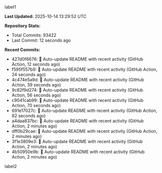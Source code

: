 
label1 
<!-- ACTIVITY_START -->
**Last Updated:** 2025-10-14 13:29:52 UTC

**Repository Stats:**
- Total Commits: 93422
- Last Commit: 12 seconds ago

**Recent Commits:**
- 427d0f6676: 🤖 Auto-update README with recent activity (GitHub Action, 12 seconds ago)
- f595f557b9: 🤖 Auto-update README with recent activity (GitHub Action, 24 seconds ago)
- 4c474e5a9d: 🤖 Auto-update README with recent activity (GitHub Action, 39 seconds ago)
- 9c82f9d274: 🤖 Auto-update README with recent activity (GitHub Action, 56 seconds ago)
- c9041cab99: 🤖 Auto-update README with recent activity (GitHub Action, 70 seconds ago)
- 691e17027c: 🤖 Auto-update README with recent activity (GitHub Action, 82 seconds ago)
- a4daa837bc: 🤖 Auto-update README with recent activity (GitHub Action, 2 minutes ago)
- dff0b29cae: 🤖 Auto-update README with recent activity (GitHub Action, 2 minutes ago)
- 3f1e3809e3: 🤖 Auto-update README with recent activity (GitHub Action, 2 minutes ago)
- 4b50950e9b: 🤖 Auto-update README with recent activity (GitHub Action, 2 minutes ago)
<!-- ACTIVITY_END -->

label2
